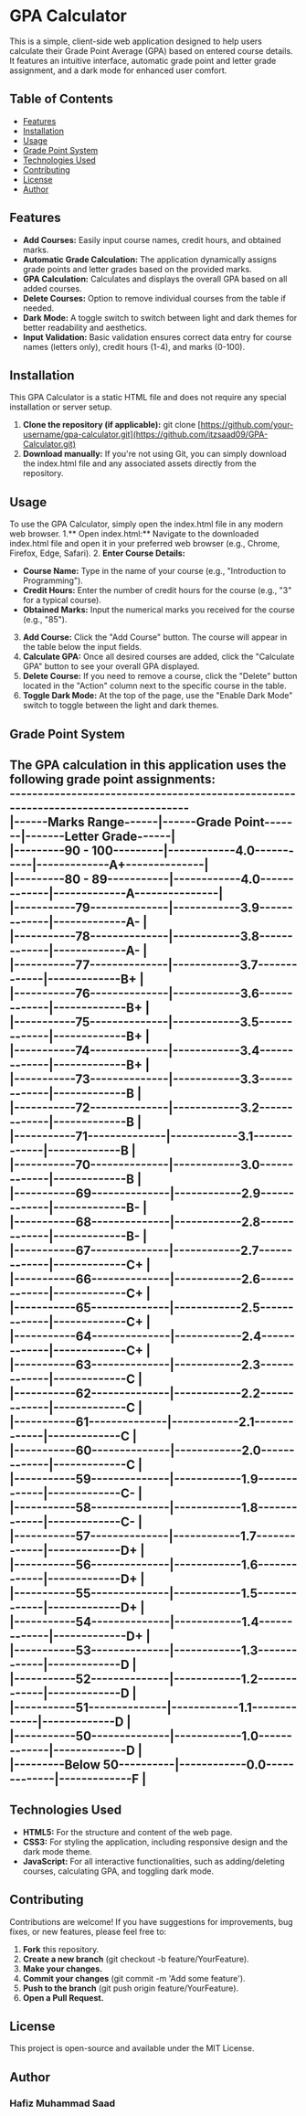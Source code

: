 # GPA Calculator

This is a simple, client-side web application designed to help users calculate their Grade Point Average (GPA) based on entered course details. It features an intuitive interface, automatic grade point and letter grade assignment, and a dark mode for enhanced user comfort.

## Table of Contents
- [Features](#features)
- [Installation](#installation)
- [Usage](#usage)
- [Grade Point System](#grade-point-system)
- [Technologies Used](#technologies-used)
- [Contributing](#contibuting)
- [License](#license)
- [Author](#author)

## Features
- **Add Courses:** Easily input course names, credit hours, and obtained marks.
- **Automatic Grade Calculation:** The application dynamically assigns grade points and letter grades based on the provided marks.
- **GPA Calculation:** Calculates and displays the overall GPA based on all added courses.
- **Delete Courses:** Option to remove individual courses from the table if needed.
- **Dark Mode:** A toggle switch to switch between light and dark themes for better readability and aesthetics.
- **Input Validation:** Basic validation ensures correct data entry for course names (letters only), credit hours (1-4), and marks (0-100).

## Installation
This GPA Calculator is a static HTML file and does not require any special installation or server setup.
1. **Clone the repository (if applicable):**
   git clone [https://github.com/your-username/gpa-calculator.git](https://github.com/itzsaad09/GPA-Calculator.git)
2. **Download manually:**
   If you're not using Git, you can simply download the index.html file and any associated assets directly from the repository.

## Usage
To use the GPA Calculator, simply open the index.html file in any modern web browser.
1.** Open index.html:** Navigate to the downloaded index.html file and open it in your preferred web browser (e.g., Chrome, Firefox, Edge, Safari).
2. **Enter Course Details:**
   - **Course Name:** Type in the name of your course (e.g., "Introduction to Programming").
   - **Credit Hours:** Enter the number of credit hours for the course (e.g., "3" for a typical course).
   - **Obtained Marks:** Input the numerical marks you received for the course (e.g., "85").
3. **Add Course:** Click the "Add Course" button. The course will appear in the table below the input fields.
4. **Calculate GPA:** Once all desired courses are added, click the "Calculate GPA" button to see your overall GPA displayed.
5. **Delete Course:** If you need to remove a course, click the "Delete" button located in the "Action" column next to the specific course in the table.
6. **Toggle Dark Mode:** At the top of the page, use the "Enable Dark Mode" switch to toggle between the light and dark themes.

## Grade Point System
The GPA calculation in this application uses the following grade point assignments:<br/>
-----------------------------------------------------------------------------------<br/>
|------**Marks Range**------|------**Grade Point**-------|-------**Letter Grade**------|<br/>
|---------90 - 100---------|------------4.0-----------|-------------A+--------------|<br/>
|---------80 - 89-----------|------------4.0-------------|-------------A---------------|<br/>
|-----------79--------------|------------3.9-------------|-------------A-              |<br/>
|-----------78--------------|------------3.8-------------|-------------A-              |<br/>
|-----------77--------------|------------3.7-------------|-------------B+              |<br/>
|-----------76--------------|------------3.6-------------|-------------B+              |<br/>
|-----------75--------------|------------3.5-------------|-------------B+              |<br/>
|-----------74--------------|------------3.4-------------|-------------B+              |<br/>
|-----------73--------------|------------3.3-------------|-------------B               |<br/>
|-----------72--------------|------------3.2-------------|-------------B               |<br/>
|-----------71--------------|------------3.1-------------|-------------B               |<br/>
|-----------70--------------|------------3.0-------------|-------------B               |<br/>
|-----------69--------------|------------2.9-------------|-------------B-              |<br/>
|-----------68--------------|------------2.8-------------|-------------B-              |<br/>
|-----------67--------------|------------2.7-------------|-------------C+              |<br/>
|-----------66--------------|------------2.6-------------|-------------C+              |<br/>
|-----------65--------------|------------2.5-------------|-------------C+              |<br/>
|-----------64--------------|------------2.4-------------|-------------C+              |<br/>
|-----------63--------------|------------2.3-------------|-------------C               |<br/>
|-----------62--------------|------------2.2-------------|-------------C               |<br/>
|-----------61--------------|------------2.1-------------|-------------C               |<br/>
|-----------60--------------|------------2.0-------------|-------------C               |<br/>
|-----------59--------------|------------1.9-------------|-------------C-              |<br/>
|-----------58--------------|------------1.8-------------|-------------C-              |<br/>
|-----------57--------------|------------1.7-------------|-------------D+              |<br/>
|-----------56--------------|------------1.6-------------|-------------D+              |<br/>
|-----------55--------------|------------1.5-------------|-------------D+              |<br/>
|-----------54--------------|------------1.4-------------|-------------D+              |<br/>
|-----------53--------------|------------1.3-------------|-------------D               |<br/>
|-----------52--------------|------------1.2-------------|-------------D               |<br/>
|-----------51--------------|------------1.1-------------|-------------D               |<br/>
|-----------50--------------|------------1.0-------------|-------------D               |<br/>
|---------Below 50----------|------------0.0-------------|-------------F               |<br/>
---------------------------------------------------------------------------------------

## Technologies Used
- **HTML5:** For the structure and content of the web page.
- **CSS3:** For styling the application, including responsive design and the dark mode theme.
- **JavaScript:** For all interactive functionalities, such as adding/deleting courses, calculating GPA, and toggling dark mode.

## Contributing
Contributions are welcome! If you have suggestions for improvements, bug fixes, or new features, please feel free to:
1. **Fork** this repository.
2. **Create a new branch** (git checkout -b feature/YourFeature).
3. **Make your changes.**
4. **Commit your changes** (git commit -m 'Add some feature').
5. **Push to the branch** (git push origin feature/YourFeature).
6. **Open a Pull Request.**

## License
This project is open-source and available under the MIT License.

## Author
### Hafiz Muhammad Saad
